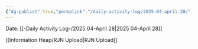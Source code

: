 ```yaml
---
{"dg-publish":true,"permalink":"/daily-activity-log/2025-04-april-28/","noteIcon":"","created":"2025-05-23T14:53:48.936-05:00"}
---
```


Date: [[-Daily Activity Log-/2025 04-April 28\|2025 04-April 28]]

[[Information Heap/RJN Upload\|RJN Upload]]